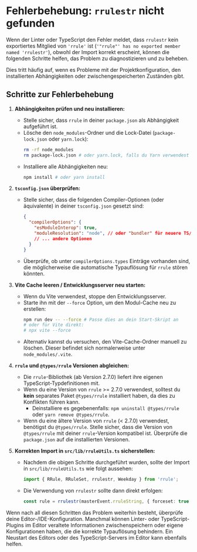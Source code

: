 # Fehlerbehebung: `rrulestr` nicht gefunden

Wenn der Linter oder TypeScript den Fehler meldet, dass `rrulestr` kein exportiertes Mitglied von `'rrule'` ist (`'"rrule"' has no exported member named 'rrulestr'`), obwohl der Import korrekt erscheint, können die folgenden Schritte helfen, das Problem zu diagnostizieren und zu beheben.

Dies tritt häufig auf, wenn es Probleme mit der Projektkonfiguration, den installierten Abhängigkeiten oder zwischengespeicherten Zuständen gibt.

## Schritte zur Fehlerbehebung

1.  **Abhängigkeiten prüfen und neu installieren:**
    *   Stelle sicher, dass `rrule` in deiner `package.json` als Abhängigkeit aufgeführt ist.
    *   Lösche den `node_modules`-Ordner und die Lock-Datei (`package-lock.json` oder `yarn.lock`):
        ```bash
        rm -rf node_modules
        rm package-lock.json # oder yarn.lock, falls du Yarn verwendest
        ```
    *   Installiere alle Abhängigkeiten neu:
        ```bash
        npm install # oder yarn install
        ```

2.  **`tsconfig.json` überprüfen:**
    *   Stelle sicher, dass die folgenden Compiler-Optionen (oder äquivalente) in deiner `tsconfig.json` gesetzt sind:
        ```json
        {
          "compilerOptions": {
            "esModuleInterop": true,
            "moduleResolution": "node", // oder "bundler" für neuere TS/Vite-Versionen
            // ... andere Optionen
          }
        }
        ```
    *   Überprüfe, ob unter `compilerOptions.types` Einträge vorhanden sind, die möglicherweise die automatische Typauflösung für `rrule` stören könnten.

3.  **Vite Cache leeren / Entwicklungsserver neu starten:**
    *   Wenn du Vite verwendest, stoppe den Entwicklungsserver.
    *   Starte ihn mit der `--force` Option, um den Modul-Cache neu zu erstellen:
        ```bash
        npm run dev -- --force # Passe dies an dein Start-Skript an
        # oder für Vite direkt:
        # npx vite --force
        ```
    *   Alternativ kannst du versuchen, den Vite-Cache-Ordner manuell zu löschen. Dieser befindet sich normalerweise unter `node_modules/.vite`.

4.  **`rrule` und `@types/rrule` Versionen abgleichen:**
    *   Die `rrule`-Bibliothek (ab Version 2.7.0) liefert ihre eigenen TypeScript-Typdefinitionen mit.
    *   Wenn du eine Version von `rrule` >= 2.7.0 verwendest, solltest du **kein** separates Paket `@types/rrule` installiert haben, da dies zu Konflikten führen kann.
        *   Deinstalliere es gegebenenfalls: `npm uninstall @types/rrule` oder `yarn remove @types/rrule`.
    *   Wenn du eine ältere Version von `rrule` (< 2.7.0) verwendest, benötigst du `@types/rrule`. Stelle sicher, dass die Version von `@types/rrule` mit deiner `rrule`-Version kompatibel ist. Überprüfe die `package.json` auf die installierten Versionen.

5.  **Korrekten Import in `src/lib/rruleUtils.ts` sicherstellen:**
    *   Nachdem die obigen Schritte durchgeführt wurden, sollte der Import in `src/lib/rruleUtils.ts` wie folgt aussehen:
        ```typescript
        import { RRule, RRuleSet, rrulestr, Weekday } from 'rrule';
        ```
    *   Die Verwendung von `rrulestr` sollte dann direkt erfolgen:
        ```typescript
        const rule = rrulestr(masterEvent.rruleString, { forceset: true }) as RRuleSet | RRule;
        ```

Wenn nach all diesen Schritten das Problem weiterhin besteht, überprüfe deine Editor-/IDE-Konfiguration. Manchmal können Linter- oder TypeScript-Plugins im Editor veraltete Informationen zwischenspeichern oder eigene Konfigurationen haben, die die korrekte Typauflösung behindern. Ein Neustart des Editors oder des TypeScript-Servers im Editor kann ebenfalls helfen. 